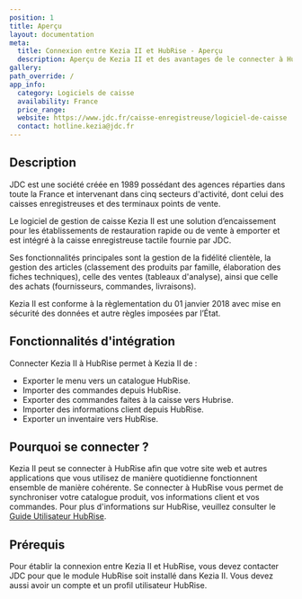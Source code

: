 ```yaml
---
position: 1
title: Aperçu
layout: documentation
meta:
  title: Connexion entre Kezia II et HubRise - Aperçu
  description: Aperçu de Kezia II et des avantages de le connecter à HubRise, telles que la synchronisation des commandes avec vos autres outils du quotidien.
gallery:
path_override: /
app_info:
  category: Logiciels de caisse
  availability: France
  price_range:
  website: https://www.jdc.fr/caisse-enregistreuse/logiciel-de-caisse
  contact: hotline.kezia@jdc.fr
---
```


## Description

JDC est une société créée en 1989 possédant des agences réparties dans toute la France et intervenant dans cinq secteurs d'activité, dont celui des caisses enregistreuses et des terminaux points de vente.

Le logiciel de gestion de caisse Kezia II est une solution d’encaissement pour les établissements de restauration rapide ou de vente à emporter et est intégré à la caisse enregistreuse tactile fournie par JDC.

Ses fonctionnalités principales sont la gestion de la fidélité clientèle, la gestion des articles (classement des produits par famille, élaboration des fiches techniques), celle des ventes (tableaux d'analyse), ainsi que celle des achats (fournisseurs, commandes, livraisons).

Kezia II est conforme à la règlementation du 01 janvier 2018 avec mise en sécurité des données et autre règles imposées par l’État.

## Fonctionnalités d'intégration

Connecter Kezia II à HubRise permet à Kezia II de :

- Exporter le menu vers un catalogue HubRise.
- Importer des commandes depuis HubRise.
- Exporter des commandes faites à la caisse vers Hubrise.
- Importer des informations client depuis HubRise.
- Exporter un inventaire vers HubRise.

## Pourquoi se connecter ?

Kezia II peut se connecter à HubRise afin que votre site web et autres applications que vous utilisez de manière quotidienne fonctionnent ensemble de manière cohérente. Se connecter à HubRise vous permet de synchroniser votre catalogue produit, vos informations client et vos commandes. Pour plus d'informations sur HubRise, veuillez consulter le [Guide Utilisateur HubRise](/docs).

## Prérequis

Pour établir la connexion entre Kezia II et HubRise, vous devez contacter JDC pour que le module HubRise soit installé dans Kezia II. Vous devez aussi avoir un compte et un profil utilisateur HubRise.
